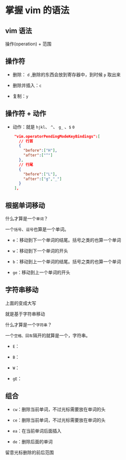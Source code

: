 # 掌握 vim 的语法

## vim 语法

操作(operation) + 范围

## 操作符

- 删除： `d` ,删除的东西会放到寄存器中，到时候 `p` 取出来

- 删除并插入：`c`

- 复制：`y`

## 操作符 + 动作

- 动作：就是 `hjkl`、 `^`、 `g_`  、`$` `0`


```json
    "vim.operatorPendingModeKeyBindings":[
      // 行首
      {
        "before":["H"],
        "after":["^"]
      },
      // 行尾
      {
        "before":["L"],
        "after":["g","_"]
      }
    ],
```

## 根据单词移动

什么才算是一个`单词`？

一个`括号`、`逗号`也算是一个单词。

- `e`：移动到下一个单词的结尾。括号之类的也算一个单词

- `w`：移动到下一个单词的开头



- `b`：移动到上一个单词的结尾。括号之类的也算一个单词

- `ge`：移动到上一个单词的开头

## 字符串移动

上面的变成大写

就是基于字符串移动

什么才算是一个`字符串`？

一个`空格、回车`隔开的就算是一个，字符串。
- `E`：

- `B`：

- `W`：

- `gE`：

## 组合

- `cw`：删除当前单词，不过光标需要放在单词的头

- `ce`：删除当前单词，不过光标需要放在单词的头

- `ea`：在当前单词后面插入

- `de`：删除后面的单词

留意光标删除的前后范围